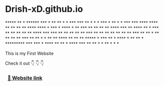 # Drish-xD.github.io
<p>                                                             
      ***** **                                      *       
   ******  ***                   *                **        
 **    *  * ***                 ***               **        
*     *  *   ***                 *                **        
     *  *     *** ***  ****               ****    **        
    ** **      **  **** **** * ***       * **** * **  ***   
    ** **      **   **   ****   ***     **  ****  ** * ***  
    ** **      **   **           **    ****       ***   *** 
    ** **      **   **           **      ***      **     ** 
    ** **      **   **           **        ***    **     ** 
    *  **      **   **           **          ***  **     ** 
       *       *    **           **     ****  **  **     ** 
  *****       *     ***          **    * **** *   **     ** 
 *   *********       ***         *** *    ****    **     ** 
*       ****                      ***              **    ** 
*                                                        *  
 **                                                     *   
                                                       *    
                                                      *                                                
</p>
This is my First Website

Check it out 👇
             👇
             👇

### &nbsp; [🔗 Website link](https://drish-xd.github.io/)
